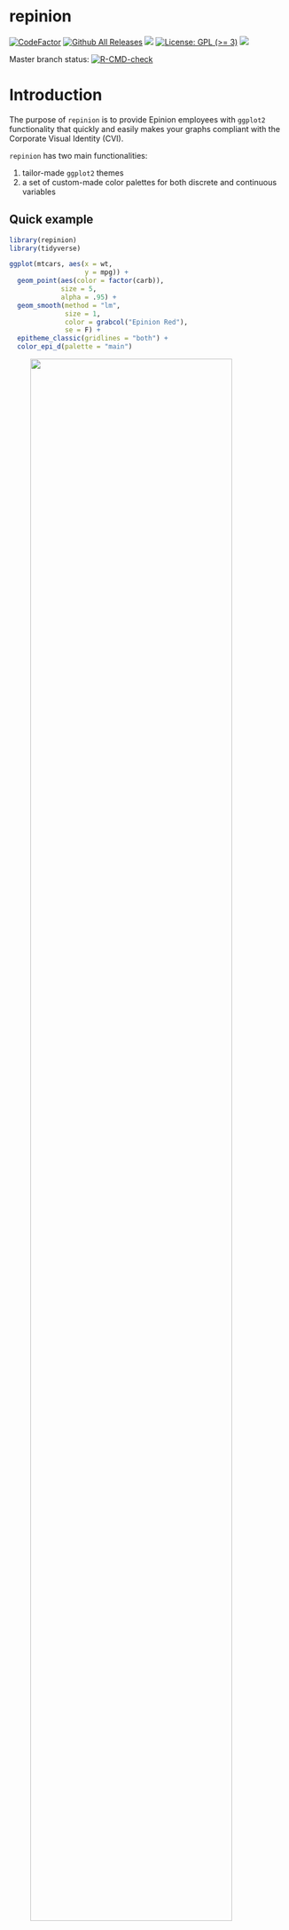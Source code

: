 
<!-- README.md is generated from README.Rmd. Please edit that file -->

# repinion

<!-- badges: start -->

[![CodeFactor](https://www.codefactor.io/repository/github/jvieroe/repinion/badge)](https://www.codefactor.io/repository/github/jvieroe/repinion)
[![Github All
Releases](https://img.shields.io/github/downloads/jvieroe/repinion/total.svg)]()
[![](https://img.shields.io/badge/lifecycle-experimental-orange.svg)](https://lifecycle.r-lib.org/articles/stages.html#experimental)
[![License: GPL
(\>= 3)](https://img.shields.io/badge/license-GPL%20\(%3E=%203\)-blue.svg)](https://cran.r-project.org/web/licenses/GPL%20\(%3E=%203\))
[![](https://img.shields.io/github/last-commit/jvieroe/repinion.svg)](https://github.com/jvieroe/repinion/commits/main)

Master branch status:
[![R-CMD-check](https://github.com/jvieroe/repinion/workflows/R-CMD-check/badge.svg)](https://github.com/jvieroe/repinion/actions)
<!-- badges: end -->

# Introduction

The purpose of `repinion` is to provide Epinion employees with `ggplot2`
functionality that quickly and easily makes your graphs compliant with
the Corporate Visual Identity (CVI).

`repinion` has two main functionalities:

1.  tailor-made `ggplot2` themes
2.  a set of custom-made color palettes for both discrete and continuous
    variables

## Quick example

``` r
library(repinion)
library(tidyverse)

ggplot(mtcars, aes(x = wt,
                   y = mpg)) +
  geom_point(aes(color = factor(carb)),
             size = 5,
             alpha = .95) +
  geom_smooth(method = "lm",
              size = 1,
              color = grabcol("Epinion Red"),
              se = F) +
  epitheme_classic(gridlines = "both") +
  color_epi_d(palette = "main")
```

<img src="man/figures/README-example-1.png" width="85%" style="display: block; margin: auto;" />

## Installation

You can install the development version from
[GitHub](https://github.com/) with:

``` r
if(!require("devtools")) install.packages("devtools")
library(devtools)
devtools::install_github("jvieroe/repinion")
```

## **Epinion** `ggplot()` themes

Use `epitheme_*()` to quickly apply a tailormode `ggplot` theme to your
graphs and data visualizations. This makes them compliant with the
company CVI and serves as a time-saver, especially when producing
numerous plots.

At the moment, `repinion` contains three Epinion themes:

  - `epitheme_classic()`, designed for most visualization purposes
      - arguments: `legend`, `gridlines`, `textcolor`
  - `epitheme_map()`, a very minimalist theme designed with geospatial
    maps in mind
      - arguments: `legend`, `textcolor`
  - `epitheme_dust()`, to a large degree similar to `epitheme_classic()`
    but with a warmer, dusty feel
      - arguments: `legend`, `gridlines`, `textcolor`, `background`

Note that you can override `theme()` elements inherent to
`repinion::epitheme_*()` by specifying this in `theme(...)`
**afterwards**.

``` r
ggplot(mtcars, aes(x = wt,
                   y = mpg,
                   color = factor(am))) +
  geom_point(size = 5,
             alpha = .95) +
  epitheme_dust() +
  theme(legend.position = "right")
```

<img src="man/figures/README-unnamed-chunk-2-1.png" width="85%" style="display: block; margin: auto;" />

Evidently, `epitheme_*()` only impacts `ggplot2::theme()` elements and
not the aesthetics of your actual plot (e.g. color scales).

## The **Epinion** color palette

You can apply custom-made Epinion color palettes with `repinion` through
different (more or less verbose) approaches

### Using the **Epinion** color palette

`repinion` provides easy access to the colors from the Epinion CVI:

``` r
getcols_epi()
#>           Epinion Red      Epinion DarkBlue      Epinion WarmSand 
#>             "#E13C32"             "#0F283C"             "#E8E1D5" 
#>    Epinion DarkPurple     Epinion ClearBlue Epinion LightDeepBlue 
#>             "#641E3C"             "#233CA0"             "#68838B" 
#>   Epinion LightPurple     Epinion LightBlue         Epinion Green 
#>             "#BA7384"             "#A7C7D7"             "#004337" 
#>    Epinion LightGreen          Epinion Gold     Epinion LightGold 
#>             "#73A89A"             "#C18022"             "#EBC882"

getcols_epi("Epinion DarkBlue")
#> Epinion DarkBlue 
#>        "#0F283C"
```

We can use these to manually change our colors by either (1) using the
HEX codes provided by `repinion::getcols_epi()` directly or (2) by
pasting the names into the `repinion::grabcol()` function. Both
functions only accept colors in the Epinion color palette as inputs but
are not sensitive to the inclusion of the Epinion prefix:

``` r
p1 <- ggplot(mtcars, aes(x = wt, y = mpg, color = factor(am))) +
  geom_point(size = 5, alpha = .95) +
  epitheme_dust(legend = F) +
  scale_color_manual(values = c(grabcol("DarkBlue"),
                                grabcol("Red")))

p2 <- ggplot(mtcars, aes(x = wt, y = mpg, color = factor(am))) +
  geom_point(size = 5, alpha = .95) +
  epitheme_dust(legend = F) +
  scale_color_manual(values = c(grabcol("Epinion DarkBlue"),
                                grabcol("Epinion Red")))


library(patchwork)
(p1 / p2) + 
  plot_annotation(theme = 
                    theme(plot.background = 
                            element_rect(color = NA,
                                         fill = grabcol("Epinion WarmSand"),
                                         )
                          )
                  )
```

<img src="man/figures/README-unnamed-chunk-4-1.png" width="85%" style="display: block; margin: auto;" />

### Applying the color palette directly

`repinion` also allows you to apply the Epinion color palette in more
verbose fashion. This can be applied to both continuous and discrete
variables and for both `aes(color =)` and `aes(fill =)`:

**Discrete variables**

  - `color_epi_d`: to use with the `aes(color = x)`, where x is a
    `factor` or `character` variable
  - `fill_epi_d`: to use with the `aes(fill = x)`, where x is a `factor`
    or `character` variable

**Continuous variables**

  - `color_epi_c`: to use with the `aes(color = x)`, where x is a
    `numeric` or `integer` variable
  - `fill_epi_c`: to use with the `aes(fill = x)`, where x is a
    `numeric` or `integer` variable

The main argument taken by all four functions is `reverse` which allows
you to reverse the order of the color scale (default is `FALSE`).

#### Additional arguments: `*_epi_d()`

  - When mapping `color_epi_d()` or `fill_epi_d()` to a variable with
    **only two levels**, you can manually choose colors with the
    `primary` and `secondary` arguments. As with `repinion::grabcol()`
    colors can be specified with or without the Epinion prefix
  - `repinion` contains three different discrete color palettes: `main`,
    `usered` **(the default)**, and `nosand`. `main` excludes Epinion
    Red. `nosand` excludes Warm Sand and is the preferred discrete
    palette when using `epitheme_dust()`

<!-- end list -->

``` r
p1 <- ggplot(mtcars, aes(x = wt, y = mpg, color = factor(vs))) +
  geom_point(size = 5, alpha = .95) +
  epitheme_dust(legend = F) +
  color_epi_d(primary = "Red",
              secondary = "Epinion DarkBlue")

p2 <- ggplot(mtcars, aes(x = wt, y = mpg, color = factor(cyl))) +
  geom_point(size = 5, alpha = .95) +
  epitheme_dust(legend = F) +
  color_epi_d(palette = "nosand")

library(patchwork)
p1 / p2 + 
  plot_annotation(theme = 
                    theme(plot.background = 
                            element_rect(color = NA,
                                         fill = grabcol("Epinion WarmSand"),
                                         )
                          )
                  )
```

<img src="man/figures/README-unnamed-chunk-5-1.png" width="85%" style="display: block; margin: auto;" />

#### Additional arguments: `*_epi_c()`

  - `repinion` contains six different continuous color palettes:
    `epiblue`, `epipurple`, `epigreen`, `epigold`, `epiredblue`, and
    `epidarkblue`.
  - You choose between these with the `palette` option in
    `color_epi_c()` and `fill_epi_c()`

<!-- end list -->

``` r
p1 <- ggplot(mtcars, aes(x = wt, y = mpg, color = disp)) +
  geom_point(size = 5, alpha = .95) +
  epitheme_classic(legend = F, gridlines = "x") +
  color_epi_c(palette = "epipurple")

p2 <- ggplot(mtcars, aes(x = wt, y = mpg, color = disp)) +
  geom_point(size = 5, alpha = .95) +
  epitheme_classic(legend = F, gridlines = "x") +
  color_epi_c(palette = "epipurple",
              reverse = T)

p3 <- ggplot(mtcars, aes(x = wt, y = mpg, fill = disp)) +
  geom_point(size = 5, shape = 21, color = "NA", alpha = .95) +
  epitheme_classic(legend = F, gridlines = "y") +
  fill_epi_c()

p4 <- ggplot(mtcars, aes(x = wt, y = mpg, fill = disp)) +
  geom_point(size = 5, shape = 21, color = "NA", alpha = .95) +
  epitheme_classic(legend = F, gridlines = "y") +
  fill_epi_c(reverse = T)

library(patchwork)
(p1 + p2) /
  (p3 + p4)
```

<img src="man/figures/README-unnamed-chunk-6-1.png" width="85%" style="display: block; margin: auto;" />

#### Additional arguments

Notice that `*_epi_c()` and `*_epi_d()` inherently calls
`ggplot2::scale_*_gradientn()` and `ggplot2::discrete_scale()`,
respectively. For that reason, additional arguments, such as `guide`,
also apply. See
[`ggplot2::scale_colour_gradientn()`](https://tidyverse.github.io/ggplot2-docs/reference/scale_gradient.html "Gradient colour scales")
and
[`ggplot2::discrete_scale()`](https://ggplot2.tidyverse.org/reference/discrete_scale.html "Discrete scale constructor")
for details on additional arguments.

# Acknowledgements

  - The R Core Team for developing and maintaining the language
  - Hadley Wickham ([hadley](https://github.com/hadley)) and the rest of
    the team working on the amazing `ggplot2` package (and, frankly, the
    entire `tidyverse` ecosystem)
  - Garrick Aden-Buie ([gadenbuie](https://github.com/gadenbuie)) and Dr
    Simon Jackson ([drsimonj](https://github.com/drsimonj)) for
    inspiration
